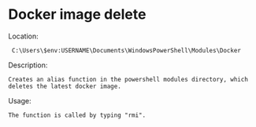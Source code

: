 # Docker image delete

Location:

     C:\Users\$env:USERNAME\Documents\WindowsPowerShell\Modules\Docker

Description:
    
    Creates an alias function in the powershell modules directory, which deletes the latest docker image.

Usage:

    The function is called by typing "rmi".
